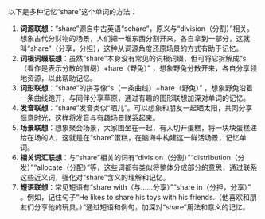 以下是多种记忆“share”这个单词的方法：
1. **词源联想**：“share”源自中古英语“schare”，原义与“division（分割）”相关。想象古代分财物的场景，人们把一堆东西分割开来，各自拿到一部分，这就叫“share”（分享，分担），这种从词源角度还原场景的方式有助于记忆。
2. **词根词缀联想**：虽然“share”本身没有常见的词根词缀，但可将它拆解成“s（看作是表示分散的前缀）+hare（野兔）” ，想象野兔分散开来，各自分享领地资源，以此帮助记忆。
3. **词形联想**：“share”的拼写像“s（一条曲线）+hare（野兔）” ，想象野兔沿着一条曲线跑开，与同伴分享草原，通过有趣的图形联想加深对单词的记忆。
4. **发音联想**：“share”发音类似“晒儿”。可以想象和朋友一起晒太阳，共同分享惬意时光，这样将发音与有趣场景联系起来。
5. **场景联想**：想象聚会场景，大家围坐在一起，有人切开蛋糕，将一块块蛋糕递给在场的人，这就是在“share”蛋糕，在脑海中构建这一鲜活场景，记忆单词。
6. **相关词汇联想**：与“share”相关的词有“division（分割）”“distribution（分发）”“allocate（分配）”等，这些词都有类似将整体分成部分的意思，通过联系这些近义词，强化对“share”含义的理解和记忆。
7. **短语联想**：常见短语有“share with（与……分享）”“share in（分担，分享）” 。例如，记住句子“He likes to share his toys with his friends.（他喜欢和朋友们分享他的玩具。）”通过短语和例句，加深对“share”用法和意义的记忆。 